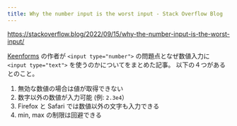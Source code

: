 ```yaml
---
title: Why the number input is the worst input - Stack Overflow Blog
---
```


https://stackoverflow.blog/2022/09/15/why-the-number-input-is-the-worst-input/

[Keenforms](https://www.keenforms.com/) の作者が `<input type="number">` の問題点となぜ数値入力に `<input type="text">` を使うのかについてをまとめた記事。
以下の４つがあるとのこと。

1. 無効な数値の場合は値が取得できない
2. 数字以外の数値が入力可能 (例: `2.3e4`）
3. Firefox と Safari では数値以外の文字も入力できる
4. min, max の制限は回避できる
